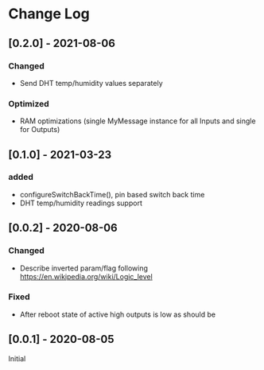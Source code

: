 # Change Log
## [0.2.0] - 2021-08-06
### Changed
- Send DHT temp/humidity values separately
### Optimized
- RAM optimizations (single MyMessage instance for all Inputs and single for Outputs)

## [0.1.0] - 2021-03-23
### added
- configureSwitchBackTime(), pin based switch back time 
- DHT temp/humidity readings support 

## [0.0.2] - 2020-08-06
### Changed
- Describe inverted param/flag following
  https://en.wikipedia.org/wiki/Logic_level
### Fixed
- After reboot state of active high outputs is low as should be

## [0.0.1] - 2020-08-05
Initial
